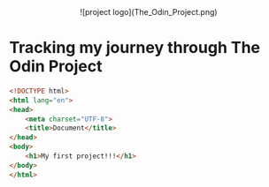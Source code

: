 <div align="center">
  ![project logo](The_Odin_Project.png)
</div>

# Tracking my journey through The Odin Project

```HTML
<!DOCTYPE html>
<html lang="en">
<head>
    <meta charset="UTF-8">
    <title>Document</title>
</head>
<body>
    <h1>My first project!!!</h1>
</body>
</html>
```
